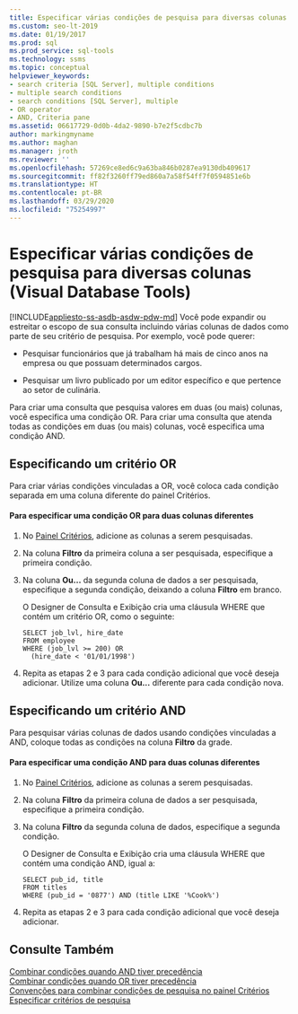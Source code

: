 ```yaml
---
title: Especificar várias condições de pesquisa para diversas colunas
ms.custom: seo-lt-2019
ms.date: 01/19/2017
ms.prod: sql
ms.prod_service: sql-tools
ms.technology: ssms
ms.topic: conceptual
helpviewer_keywords:
- search criteria [SQL Server], multiple conditions
- multiple search conditions
- search conditions [SQL Server], multiple
- OR operator
- AND, Criteria pane
ms.assetid: 06617729-0d0b-4da2-9890-b7e2f5cdbc7b
author: markingmyname
ms.author: maghan
ms.manager: jroth
ms.reviewer: ''
ms.openlocfilehash: 57269ce8ed6c9a63ba846b0287ea9130db409617
ms.sourcegitcommit: ff82f3260ff79ed860a7a58f54ff7f0594851e6b
ms.translationtype: HT
ms.contentlocale: pt-BR
ms.lasthandoff: 03/29/2020
ms.locfileid: "75254997"
---
```

# <a name="specify-multiple-search-conditions-for-multiple-columns-visual-database-tools"></a>Especificar várias condições de pesquisa para diversas colunas (Visual Database Tools)
[!INCLUDE[appliesto-ss-asdb-asdw-pdw-md](../../includes/appliesto-ss-asdb-asdw-pdw-md.md)]
Você pode expandir ou estreitar o escopo de sua consulta incluindo várias colunas de dados como parte de seu critério de pesquisa. Por exemplo, você pode querer:  
  
-   Pesquisar funcionários que já trabalham há mais de cinco anos na empresa ou que possuam determinados cargos.  
  
-   Pesquisar um livro publicado por um editor específico e que pertence ao setor de culinária.  
  
Para criar uma consulta que pesquisa valores em duas (ou mais) colunas, você especifica uma condição OR. Para criar uma consulta que atenda todas as condições em duas (ou mais) colunas, você especifica uma condição AND.  
  
## <a name="specifying-an-or-condition"></a>Especificando um critério OR  
Para criar várias condições vinculadas a OR, você coloca cada condição separada em uma coluna diferente do painel Critérios.  
  
#### <a name="to-specify-an-or-condition-for-two-different-columns"></a>Para especificar uma condição OR para duas colunas diferentes  
  
1.  No [Painel Critérios](../../ssms/visual-db-tools/criteria-pane-visual-database-tools.md), adicione as colunas a serem pesquisadas.  
  
2.  Na coluna **Filtro** da primeira coluna a ser pesquisada, especifique a primeira condição.  
  
3.  Na coluna **Ou...** da segunda coluna de dados a ser pesquisada, especifique a segunda condição, deixando a coluna **Filtro** em branco.  
  
    O Designer de Consulta e Exibição cria uma cláusula WHERE que contém um critério OR, como o seguinte:  
  
    ```  
    SELECT job_lvl, hire_date  
    FROM employee  
    WHERE (job_lvl >= 200) OR   
      (hire_date < '01/01/1998')  
    ```  
  
4.  Repita as etapas 2 e 3 para cada condição adicional que você deseja adicionar. Utilize uma coluna **Ou...** diferente para cada condição nova.  
  
## <a name="specifying-an-and-condition"></a>Especificando um critério AND  
Para pesquisar várias colunas de dados usando condições vinculadas a AND, coloque todas as condições na coluna **Filtro** da grade.  
  
#### <a name="to-specify-an-and-condition-for-two-different-columns"></a>Para especificar uma condição AND para duas colunas diferentes  
  
1.  No [Painel Critérios](../../ssms/visual-db-tools/criteria-pane-visual-database-tools.md), adicione as colunas a serem pesquisadas.  
  
2.  Na coluna **Filtro** da primeira coluna de dados a ser pesquisada, especifique a primeira condição.  
  
3.  Na coluna **Filtro** da segunda coluna de dados, especifique a segunda condição.  
  
    O Designer de Consulta e Exibição cria uma cláusula WHERE que contém uma condição AND, igual a:  
  
    ```  
    SELECT pub_id, title  
    FROM titles  
    WHERE (pub_id = '0877') AND (title LIKE '%Cook%')  
    ```  
  
4.  Repita as etapas 2 e 3 para cada condição adicional que você deseja adicionar.  
  
## <a name="see-also"></a>Consulte Também  
[Combinar condições quando AND tiver precedência](../../ssms/visual-db-tools/combine-conditions-when-and-has-precedence-visual-database-tools.md)  
[Combinar condições quando OR tiver precedência](../../ssms/visual-db-tools/combine-conditions-when-or-has-precedence-visual-database-tools.md)  
[Convenções para combinar condições de pesquisa no painel Critérios](../../ssms/visual-db-tools/conventions-combine-search-conditions-in-criteria-pane-visual-db-tools.md)  
[Especificar critérios de pesquisa](../../ssms/visual-db-tools/specify-search-criteria-visual-database-tools.md)  
  

